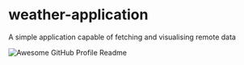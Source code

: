 # weather-application
A simple application capable of fetching and visualising remote data

<img alt="Awesome GitHub Profile Readme" src="https://im7.ezgif.com/tmp/ezgif-7-ba03ca661f08.gif"> </img>
